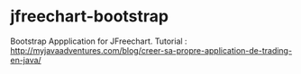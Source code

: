 # jfreechart-bootstrap
Bootstrap Appplication for JFreechart. Tutorial : http://myjavaadventures.com/blog/creer-sa-propre-application-de-trading-en-java/

